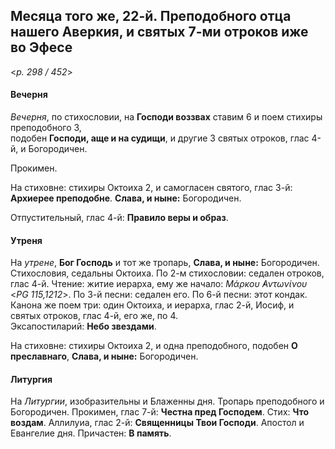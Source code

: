 
## Месяца того же, 22-й. Преподобного отца нашего Аверкия, и святых 7-ми отроков иже во Эфесе  

<*p. 298 / 452*>

#### Вечерня

*Вечерня*, по стихословии, на **Господи воззвах** ставим 6 и поем стихиры преподобного 3,  
подобен **Господи, аще и на судищи**, и другие 3 святых отроков, глас 4-й, и Богородичен. 

Прокимен. 

На стиховне: стихиры Октоиха 2, и самогласен святого, глас 3-й: **Архиерее преподобне**. 
**Слава, и ныне:** Богородичен.

Отпустительный, глас 4-й: **Правило веры и образ**. 

#### Утреня

На *утрене*, **Бог Господь** и тот же тропарь, **Слава, и ныне:** Богородичен. Стихословия, седальны Октоиха. 
По 2-м стихословии: седален отроков, глас 4-й. Чтение: житие иерарха, ему же начало: 
*Μάρκου ̓Αντωνίνου* <*PG 115,1212*>. 
По 3-й песни: седален его. 
По 6-й песни: этот кондак. 
Канона же поем три: один Октоиха, и иерарха, глас 2-й, Иосиф, и святых отроков, глас 4-й, его же, по 4.     
Эксапостиларий: **Небо звездами**. 

На стиховне: стихиры Октоиха 2, и одна преподобного, подобен **О преславнаго**, **Слава, и ныне:** Богородичен. 

#### Литургия

На *Литургии*, изобразительны и Блаженны дня. Тропарь преподобного и Богородичен. 
Прокимен, глас 7-й: **Честна пред Господем**. Стих: **Что воздам**. 
Аллилуиа, глас 2-й: **Священницы Твои Господи**. 
Апостол и Евангелие дня.
Причастен: **В память**. 
